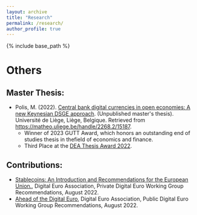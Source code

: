 ```yaml
---
layout: archive
title: "Research"
permalink: /research/
author_profile: true
---
```


{% include base_path %}


   # Others

   ## Master Thesis:
- Polis, M. (2022). [Central bank digital currencies in open economies: A new Keynesian DSGE approach](https://matheo.uliege.be/bitstream/2268.2/15187/4/Central_Bank_Digital_Currencies_in_Open_Economies__A_NK_DSGE_approach.pdf). (Unpublished master's thesis). Université de Liège, Liège, Belgique. Retrieved from https://matheo.uliege.be/handle/2268.2/15187.
   * Winner of 2023 GUTT Award, which  honors an outstanding end of studies thesis in thefield of economics and finance.
   * Third Place at the [DEA Thesis Award 2022](https://blog.digital-euro-association.de/dea-thesis-awards-2023-recap).
  
## Contributions:
  - [Stablecoins: An Introduction and Recommendations for the European Union.](https://7869715.fs1.hubspotusercontent-na1.net/hubfs/7869715/Private%20Working%20Group%20paper.pdf), Digital Euro Association, Private Digital Euro Working Group Recommendations, August 2022. 
  -  [Ahead of the Digital Euro](https://7869715.fs1.hubspotusercontent-na1.net/hubfs/7869715/New%20-%20Public%20DEA%20Working%20Group%20Paper.pdf), Digital Euro Association, Public Digital Euro Working Group Recommendations, August 2022. 
   
  


